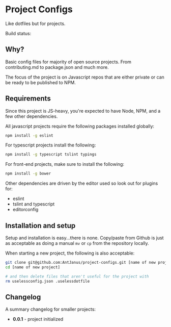 # Project Configs
Like dotfiles but for projects.

Build status:

## Why?

Basic config files for majority of open source projects. From contributing.md to package.json and much more.

The focus of the project is on Javascript repos that are either private or can be ready to be published to NPM.

## Requirements

Since this project is JS-heavy, you're expected to have Node, NPM, and a few other dependencies.

All javascript projects require the following packages installed globally:

```bash
npm install -g eslint
```

For typescript projects install the following:

```bash
npm install -g typescript tslint typings
```

For front-end projects, make sure to install the following:

```bash
npm install -g bower
```

Other dependencies are driven by the editor used so look out for plugins for:

- eslint
- tslint and typescript
- editorconfig

## Installation and setup

Setup and installation is easy...there is none. Copy/paste from Github is just as acceptable as doing a manual `mv` or `cp` from the repository locally.

When starting a new project, the following is also acceptable:

```bash
git clone git@github.com:AntJanus/project-configs.git [name of new project]
cd [name of new project]

# and then delete files that aren't useful for the project with
rm uselessconfig.json .uselessdotfile
```

## Changelog

A summary changelog for smaller projects:

- **0.0.1** - project initialized